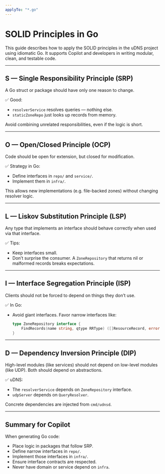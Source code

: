 ```yaml
---
applyTo: "*.go"
---
```


# SOLID Principles in Go

This guide describes how to apply the SOLID principles in the uDNS project using idiomatic Go. It supports Copilot and developers in writing modular, clean, and testable code.

---

## S — Single Responsibility Principle (SRP)

A Go struct or package should have only one reason to change.

✅ Good:
- `resolverService` resolves queries — nothing else.
- `staticZoneRepo` just looks up records from memory.

Avoid combining unrelated responsibilities, even if the logic is short.

---

## O — Open/Closed Principle (OCP)

Code should be open for extension, but closed for modification.

✅ Strategy in Go:
- Define interfaces in `repo/` and `service/`.
- Implement them in `infra/`.

This allows new implementations (e.g. file-backed zones) without changing resolver logic.

---

## L — Liskov Substitution Principle (LSP)

Any type that implements an interface should behave correctly when used via that interface.

✅ Tips:
- Keep interfaces small.
- Don’t surprise the consumer. A `ZoneRepository` that returns nil or malformed records breaks expectations.

---

## I — Interface Segregation Principle (ISP)

Clients should not be forced to depend on things they don’t use.

✅ In Go:
- Avoid giant interfaces. Favor narrow interfaces like:
  ```go
  type ZoneRepository interface {
      FindRecords(name string, qtype RRType) ([]ResourceRecord, error)
  }
  ```

---

## D — Dependency Inversion Principle (DIP)

High-level modules (like services) should not depend on low-level modules (like UDP). Both should depend on abstractions.

✅ uDNS:
- The `resolverService` depends on `ZoneRepository` interface.
- `udpServer` depends on `QueryResolver`.

Concrete dependencies are injected from `cmd/udnsd`.

---

## Summary for Copilot

When generating Go code:
- Place logic in packages that follow SRP.
- Define narrow interfaces in `repo/`.
- Implement those interfaces in `infra/`.
- Ensure interface contracts are respected.
- Never have domain or service depend on `infra`.
